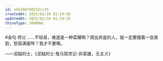```yaml
---
id: e5620bf90232cc35
createdAt: 2025/02/16 01:19:50
updatedAt: 2025/02/16 01:24:34
thinoType: JOURNAL
---
```

#金句 师父 ……不轻易，难道是一种菜耀啊？爬出井底的人，就一定要摆着一张臭脸，愁容满面咩？我才不要嘞。

——泥鯭的士，《泥鯭的士·鬼马探灵记-非英雄，无主义》